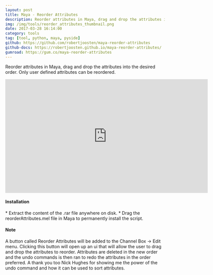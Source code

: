 ```yaml
---
layout: post
title: Maya - Reorder Attributes
description: Reorder attributes in Maya, drag and drop the attributes into the desired order. Only user defined attributes can be reordered.
img: /img/tools/reorder_attributes_thumbnail.png
date: 2017-03-28 16:14:00
category: tools
tag: [tool, python, maya, pyside]
github: https://github.com/robertjoosten/maya-reorder-attributes
github-docs: https://robertjoosten.github.io/maya-reorder-attributes/
gumroad: https://gum.co/maya-reorder-attributes
---
```

<p class="justify">Reorder attributes in Maya, drag and drop the attributes into the desired order. Only user defined attributes can be reordered.</p>

<p align="center"><iframe width="640" height="360" src="https://www.youtube.com/embed/vC3Fqcrs-Uk" title="YouTube video player" frameborder="0" allow="accelerometer; autoplay; clipboard-write; encrypted-media; gyroscope; picture-in-picture" allowfullscreen></iframe></p> 

<h4>Installation</h4> 
* Extract the content of the .rar file anywhere on disk.
* Drag the reorderAttributes.mel file in Maya to permanently install the script.

<h4>Note</h4> 
<p class="justify">A button called Reorder Attributes will be added to the Channel Box -> Edit menu. Clicking this button will open up an ui that will allow the user to drag and drop the attributes to reorder. Attributes are deleted in the new order and the undo commands is then ran to redo the attributes in the order preferred. A thank you too Nick Hughes for showing me the power of the undo command and how it can be used to sort attributes.</p>
